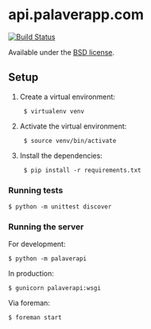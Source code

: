api.palaverapp.com
==================

[![Build Status](https://travis-ci.org/cocodelabs/api.palaverapp.com.png?branch=master)](https://travis-ci.org/cocodelabs/api.palaverapp.com)

Available under the [BSD license](LICENSE).

## Setup

1. Create a virtual environment:

        $ virtualenv venv

2. Activate the virtual environment:

        $ source venv/bin/activate

3. Install the dependencies:

        $ pip install -r requirements.txt


### Running tests

```shell
$ python -m unittest discover
```

### Running the server

For development:

```shell
$ python -m palaverapi
```

In production:

```shell
$ gunicorn palaverapi:wsgi
```

Via foreman:

```shell
$ foreman start
```

